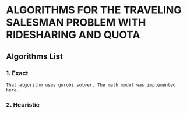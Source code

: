 # ALGORITHMS FOR THE TRAVELING SALESMAN PROBLEM WITH RIDESHARING AND QUOTA

## Algorithms List

### 1. Exact

	That algorithm uses gurobi solver. The math model was implemented here.
    

### 2. Heuristic
